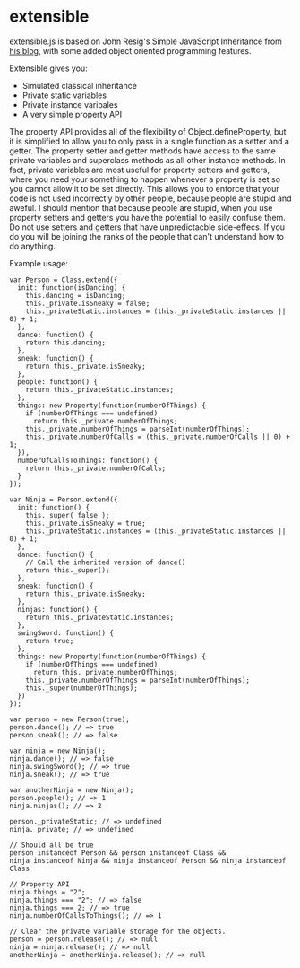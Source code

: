 extensible
==========

extensible.js is based on John Resig's Simple JavaScript Inheritance from [his blog](http://ejohn.org/blog/simple-javascript-inheritance/), with some added object oriented programming features.

Extensible gives you:

+ Simulated classical inheritance
+ Private static variables
+ Private instance varibales
+ A very simple property API
 
The property API provides all of the flexibility of Object.defineProperty, but it is simplified to allow you to only pass in a single function as a setter and a getter.  The property setter and getter methods have access to the same private variables and superclass methods as all other instance methods.  In fact, private variables are most useful for property setters and getters, where you need your something to happen whenever a property is set so you cannot allow it to be set directly.  This allows you to enforce that your code is not used incorrectly by other people, because people are stupid and aweful.  I should mention that because people are stupid, when you use property setters and getters you have the potential to easily confuse them.  Do not use setters and getters that have unpredictacble side-effecs. If you do you will be joining the ranks of the people that can't understand how to do anything.

Example usage:
```
var Person = Class.extend({
  init: function(isDancing) {
    this.dancing = isDancing;
    this._private.isSneaky = false;
    this._privateStatic.instances = (this._privateStatic.instances || 0) + 1;
  },
  dance: function() {
    return this.dancing;
  },
  sneak: function() {
    return this._private.isSneaky;
  },
  people: function() {
    return this._privateStatic.instances;
  },
  things: new Property(function(numberOfThings) {
    if (numberOfThings === undefined)
      return this._private.numberOfThings;
    this._private.numberOfThings = parseInt(numberOfThings);
    this._private.numberOfCalls = (this._private.numberOfCalls || 0) + 1;
  }),
  numberOfCallsToThings: function() {
    return this._private.numberOfCalls;
  }
});
 
var Ninja = Person.extend({
  init: function() {
    this._super( false );
    this._private.isSneaky = true;
    this._privateStatic.instances = (this._privateStatic.instances || 0) + 1;
  },
  dance: function() {
    // Call the inherited version of dance()
    return this._super();
  },
  sneak: function() {
    return this._private.isSneaky;
  },
  ninjas: function() {
    return this._privateStatic.instances;
  },
  swingSword: function() {
    return true;
  },
  things: new Property(function(numberOfThings) {
    if (numberOfThings === undefined)
      return this._private.numberOfThings;
    this._private.numberOfThings = parseInt(numberOfThings);
    this._super(numberOfThings);
  })
});
 
var person = new Person(true);
person.dance(); // => true
person.sneak(); // => false
 
var ninja = new Ninja();
ninja.dance(); // => false
ninja.swingSword(); // => true
ninja.sneak(); // => true

var anotherNinja = new Ninja();
person.people(); // => 1
ninja.ninjas(); // => 2

person._privateStatic; // => undefined
ninja._private; // => undefined

// Should all be true 
person instanceof Person && person instanceof Class &&
ninja instanceof Ninja && ninja instanceof Person && ninja instanceof Class

// Property API
ninja.things = "2";
ninja.things === "2"; // => false
ninja.things === 2; // => true
ninja.numberOfCallsToThings(); // => 1

// Clear the private variable storage for the objects.
person = person.release(); // => null
ninja = ninja.release(); // => null
anotherNinja = anotherNinja.release(); // => null
```
